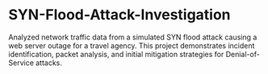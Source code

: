 # SYN-Flood-Attack-Investigation
Analyzed network traffic data from a simulated SYN flood attack causing a web server outage for a travel agency. This project demonstrates incident identification, packet analysis, and initial mitigation strategies for Denial-of-Service attacks.
